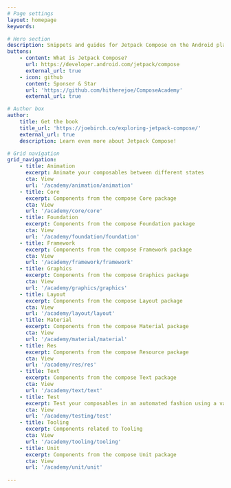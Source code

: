 ```yaml
---
# Page settings
layout: homepage
keywords:

# Hero section
description: Snippets and guides for Jetpack Compose on the Android platform
buttons:
    - content: What is Jetpack Compose?
      url: https://developer.android.com/jetpack/compose
      external_url: true
    - icon: github
      content: Sponser & Star
      url: 'https://github.com/hitherejoe/ComposeAcademy'
      external_url: true

# Author box
author:
    title: Get the book
    title_url: 'https://joebirch.co/exploring-jetpack-compose/'
    external_url: true
    description: Learn even more about Jetpack Compose!

# Grid navigation
grid_navigation:
    - title: Animation
      excerpt: Animate your composables between different states
      cta: View
      url: '/academy/animation/animation'
    - title: Core
      excerpt: Components from the compose Core package
      cta: View
      url: '/academy/core/core'
    - title: Foundation
      excerpt: Components from the compose Foundation package
      cta: View
      url: '/academy/foundation/foundation'
    - title: Framework
      excerpt: Components from the compose Framework package
      cta: View
      url: '/academy/framework/framework'
    - title: Graphics
      excerpt: Components from the compose Graphics package
      cta: View
      url: '/academy/graphics/graphics'
    - title: Layout
      excerpt: Components from the compose Layout package
      cta: View
      url: '/academy/layout/layout'
    - title: Material
      excerpt: Components from the compose Material package
      cta: View
      url: '/academy/material/material'
    - title: Res
      excerpt: Components from the compose Resource package
      cta: View
      url: '/academy/res/res'
    - title: Text
      excerpt: Components from the compose Text package
      cta: View
      url: '/academy/text/text'
    - title: Test
      excerpt: Test your composables in an automated fashion using a variety of assertions
      cta: View
      url: '/academy/testing/test'
    - title: Tooling
      excerpt: Components related to Tooling
      cta: View
      url: '/academy/tooling/tooling'
    - title: Unit
      excerpt: Components from the compose Unit package
      cta: View
      url: '/academy/unit/unit'
      
---
```

